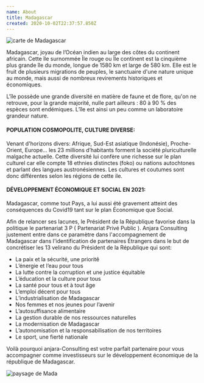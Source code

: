```yaml
---
name: About
title: Madagascar
created: 2020-10-02T22:37:57.850Z
---
```

<div className="container">

<div className="card">

<div className="about-wrapper">

<div className="card about">

<div className="mada-ville">

![carte de Madagascar](/media/img/madagascar-2020.jpg)

</div>

</div>

<div className="card about">

<div className="card-container main-body">

Madagascar, joyau de l’Océan indien au large des côtes du continent africain. Cette île surnommée Île rouge ou Île continent est la cinquième plus grande île du monde, longue de 1580 km et large de 580 km. Elle est le fruit de plusieurs migrations de peuples, le sanctuaire d'une nature unique au monde, mais aussi de nombreux revirements historiques et économiques.

L'île possède une grande diversité en matière de faune et de flore, qu'on ne retrouve, pour la grande majorité, nulle part ailleurs : 80 à 90 % des espèces sont endémiques. L’île est ainsi un peu comme un laboratoire grandeur nature.

<div className="heading-center">

#### POPULATION COSMOPOLITE, CULTURE DIVERSE:

</div>

Venant d'horizons divers: Afrique, Sud-Est asiatique (Indonésie), Proche-Orient, Europe… les 23 millions d’habitants forment la société pluriculturelle malgache actuelle. Cette diversité lui confère une richesse sur le plan culturel car elle compte 18 ethnies distinctes (foko) ou nations autochtones et parlant des langues austronésiennes. Les cultures et coutumes sont donc différentes selon les régions de cette ile.

<div className="heading-center">

#### DÉVELOPPEMENT ÉCONOMIQUE ET SOCIAL EN 2021:

</div>

Madagascar, comme tout Pays, a lui aussi été gravement atteint des conséquences du Covid19 tant sur le plan Économique que Social.

Afin de relancer ses lacunes, le Président de la République favorise dans la politique le partenariat 3 P ( Partenariat Privé Public ). Anjara Consulting justement entre dans ce paramètre dans l'accompagnement de Madagascar dans l'identification de partenaires Étrangers dans le but de concrétiser les 13 velirano du Président de la République qui sont:

- La paix et la sécurité, une prioritê
- L’énergie et l’eau pour tous
- La lutte contre la corruption et une justice équitable
- L’éducation et la culture pour tous
- La santé pour tous et à tout âge
- L’emploi décent pour tous
- L’industrialisation de Madagascar
- Nos femmes et nos jeunes pour l’avenir
- L’autosuffisance alimentaire
- La gestion durable de nos ressources naturelles
- La modernisation de Madagascar
- L’autonomisation et la responsabilisation de nos territoires
- Le sport, une fierté nationale

Voilà pourquoi anjara-Consulting est votre parfait partenaire pour vous accompagner comme investisseurs sur le développement économique de la république de Madagascar.


</div>

</div>

</div>

<div className="main-body__anjara">

![paysage de Mada](/media/img/anjara.jpg)

</div>


</div>

</div>